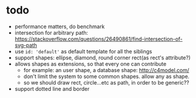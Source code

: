 # todo

- performance matters, do benchmark
- intersection for arbitrary path: https://stackoverflow.com/questions/26490861/find-intersection-of-svg-path
- use `id: 'default'` as default template for all the siblings
- support shapes: ellipse, diamond, round corner rect(as rect's attribute?)
- allows shapes as extensions, so that every one can contribute
    - for example: an user shape, a database shape: http://c4model.com/
    - don't limit the system to some common shapes. allow any <path/> as shape.
    - so we should draw rect, circle...etc as path, in order to be generic??
- support dotted line and border
